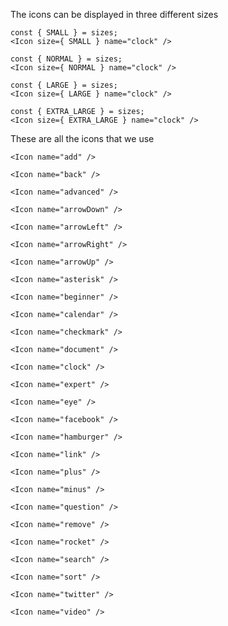 The icons can be displayed in three different sizes

```react|span-1
const { SMALL } = sizes;
<Icon size={ SMALL } name="clock" />
```

```react|span-1
const { NORMAL } = sizes;
<Icon size={ NORMAL } name="clock" />
```

```react|span-1
const { LARGE } = sizes;
<Icon size={ LARGE } name="clock" />
```

```react|span-1
const { EXTRA_LARGE } = sizes;
<Icon size={ EXTRA_LARGE } name="clock" />
```

These are all the icons that we use

```react|span-2
<Icon name="add" />
```

```react|span-2
<Icon name="back" />
```

```react|span-2
<Icon name="advanced" />
```

```react|span-2
<Icon name="arrowDown" />
```

```react|span-2
<Icon name="arrowLeft" />
```

```react|span-2
<Icon name="arrowRight" />
```

```react|span-2
<Icon name="arrowUp" />
```

```react|span-2
<Icon name="asterisk" />
```

```react|span-2
<Icon name="beginner" />
```

```react|span-2
<Icon name="calendar" />
```

```react|span-2
<Icon name="checkmark" />
```

```react|span-2
<Icon name="document" />
```

```react|span-2
<Icon name="clock" />
```

```react|span-2
<Icon name="expert" />
```

```react|span-2
<Icon name="eye" />
```

```react|span-2
<Icon name="facebook" />
```

```react|span-2
<Icon name="hamburger" />
```

```react|span-2
<Icon name="link" />
```

```react|span-2
<Icon name="plus" />
```

```react|span-2
<Icon name="minus" />
```

```react|span-2
<Icon name="question" />
```

```react|span-2
<Icon name="remove" />
```

```react|span-2
<Icon name="rocket" />
```

```react|span-2
<Icon name="search" />
```

```react|span-2
<Icon name="sort" />
```

```react|span-2
<Icon name="twitter" />
```

```react|span-2
<Icon name="video" />
```
